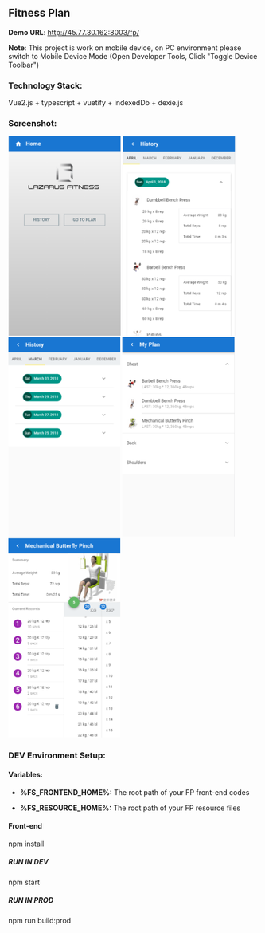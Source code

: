 ## Fitness Plan 

**Demo URL**: http://45.77.30.162:8003/fp/

**Note**: This project is work on mobile device, on PC environment please switch to Mobile Device Mode (Open Developer Tools, Click "Toggle Device Toolbar")

### Technology Stack:

Vue2.js + typescript + vuetify + indexedDb + dexie.js

### Screenshot:

<p align="left">
  <img src="https://github.com/cjq02/fp/blob/master/fp-resource/screenshot/home.png" height="400"/>
  <img src="https://github.com/cjq02/fp/blob/master/fp-resource/screenshot/history.png" height="400"/>
  <img src="https://github.com/cjq02/fp/blob/master/fp-resource/screenshot/history2.png" height="400"/>
  <img src="https://github.com/cjq02/fp/blob/master/fp-resource/screenshot/plan.png" height="400"/>
  <img src="https://github.com/cjq02/fp/blob/master/fp-resource/screenshot/record.png" height="400"/>
</p>

### DEV Environment Setup:

  #### Variables:

   - **%FS_FRONTEND_HOME%:** The root path of your FP front-end codes

   - **%FS_RESOURCE_HOME%:** The root path of your FP resource files
   
  #### Front-end
  
   npm install
  
  #####  RUN IN DEV
  
   npm start
  
  #####  RUN IN PROD
  
   npm run build:prod
